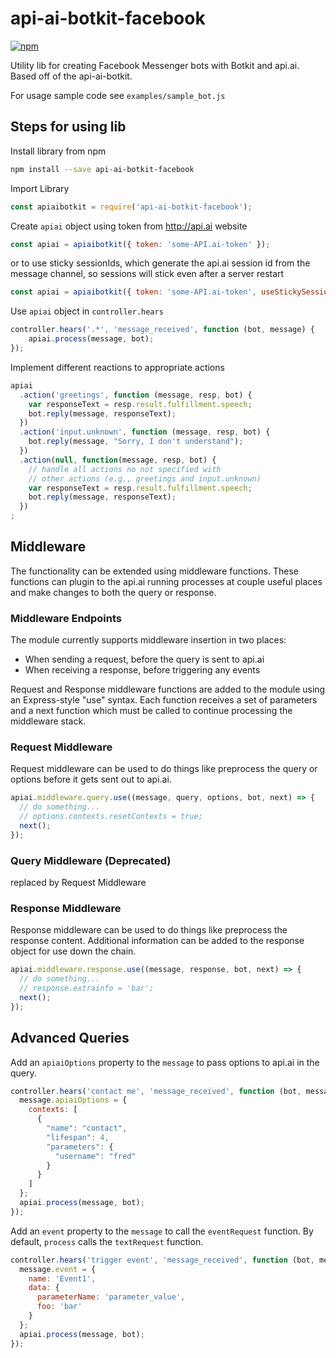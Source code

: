 # api-ai-botkit-facebook

[![npm](https://img.shields.io/npm/v/api-ai-botkit-facebook.svg)](https://www.npmjs.com/package/api-ai-botkit-facebook)

Utility lib for creating Facebook Messenger bots with Botkit and api.ai. Based off of the api-ai-botkit.

For usage sample code see `examples/sample_bot.js`

## Steps for using lib

Install library from npm
```sh
npm install --save api-ai-botkit-facebook
```

Import Library
```js
const apiaibotkit = require('api-ai-botkit-facebook');
```

Create `apiai` object using token from http://api.ai website

```js
const apiai = apiaibotkit({ token: 'some-API.ai-token' });
```

or to use sticky sessionIds, which generate the api.ai session id from the message channel, so sessions will stick even after a server restart

```js
const apiai = apiaibotkit({ token: 'some-API.ai-token', useStickySessions: true });
```

Use `apiai` object in `controller.hears`
```js
controller.hears('.*', 'message_received', function (bot, message) {
    apiai.process(message, bot);
});
```

Implement different reactions to appropriate actions
```js
apiai
  .action('greetings', function (message, resp, bot) {
    var responseText = resp.result.fulfillment.speech;
    bot.reply(message, responseText);
  })
  .action('input.unknown', function (message, resp, bot) {
    bot.reply(message, "Sorry, I don't understand");
  })
  .action(null, function(message, resp, bot) {
    // handle all actions no not specified with
    // other actions (e.g., greetings and input.unknown)
    var responseText = resp.result.fulfillment.speech;
    bot.reply(message, responseText);
  })
;
```
## Middleware

The functionality can be extended using middleware functions. These functions can plugin to the api.ai running processes at couple useful places and make changes to both the query or response.

### Middleware Endpoints

The module currently supports middleware insertion in two places:

* When sending a request, before the query is sent to api.ai
* When receiving a response, before triggering any events

Request and Response middleware functions are added to the module using an Express-style "use" syntax. Each function receives a set of parameters and a next function which must be called to continue processing the middleware stack.

### Request Middleware

Request middleware can be used to do things like preprocess the query or options before it gets sent out to api.ai.
```js
apiai.middleware.query.use((message, query, options, bot, next) => {
  // do something...
  // options.contexts.resetContexts = true;
  next();
});
```
### Query Middleware (Deprecated)

replaced by Request Middleware

### Response Middleware

Response middleware can be used to do things like preprocess the response content. Additional information can be added to the response object for use down the chain.

```js
apiai.middleware.response.use((message, response, bot, next) => {
  // do something...
  // response.extrainfo = 'bar';
  next();
});
```

## Advanced Queries

Add an `apiaiOptions` property to the `message` to pass options to api.ai in the query.

```js
controller.hears('contact me', 'message_received', function (bot, message) {
  message.apiaiOptions = {
    contexts: [
      {
        "name": "contact",
        "lifespan": 4,
        "parameters": {
          "username": "fred"
        }
      }
    ]
  };
  apiai.process(message, bot);
});
```

Add an `event` property to the `message` to call the `eventRequest` function. By default, `process` calls the `textRequest` function.

```js
controller.hears('trigger event', 'message_received', function (bot, message) {
  message.event = {
    name: 'Event1',
    data: {
      parameterName: 'parameter_value',
      foo: 'bar'
    }
  };
  apiai.process(message, bot);
});
```
